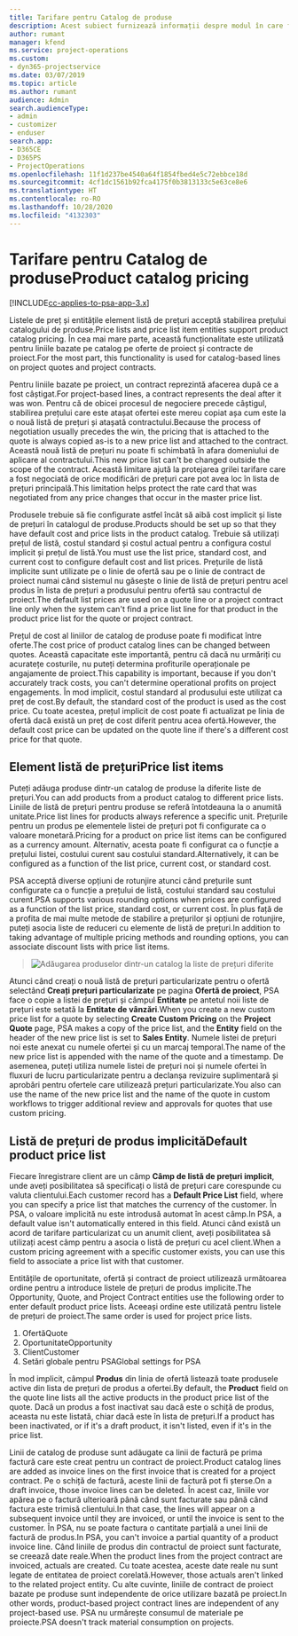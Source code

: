 ```yaml
---
title: Tarifare pentru Catalog de produse
description: Acest subiect furnizează informații despre modul în care funcționează prețul din catalogul de produse în Dynamics 365 Project Service Automation (PSA).
author: rumant
manager: kfend
ms.service: project-operations
ms.custom:
- dyn365-projectservice
ms.date: 03/07/2019
ms.topic: article
ms.author: rumant
audience: Admin
search.audienceType:
- admin
- customizer
- enduser
search.app:
- D365CE
- D365PS
- ProjectOperations
ms.openlocfilehash: 11f1d237be4540a64f1854fbed4e5c72ebbce18d
ms.sourcegitcommit: 4cf1dc1561b92fca4175f0b3813133c5e63ce8e6
ms.translationtype: HT
ms.contentlocale: ro-RO
ms.lasthandoff: 10/28/2020
ms.locfileid: "4132303"
---
```

# <a name="product-catalog-pricing"></a><span data-ttu-id="eadb2-103">Tarifare pentru Catalog de produse</span><span class="sxs-lookup"><span data-stu-id="eadb2-103">Product catalog pricing</span></span> 

[!INCLUDE[cc-applies-to-psa-app-3.x](../includes/cc-applies-to-psa-app-3x.md)]


<span data-ttu-id="eadb2-104">Listele de preț și entitățile element listă de prețuri acceptă stabilirea prețului catalogului de produse.</span><span class="sxs-lookup"><span data-stu-id="eadb2-104">Price lists and price list item entities support product catalog pricing.</span></span> <span data-ttu-id="eadb2-105">În cea mai mare parte, această funcționalitate este utilizată pentru liniile bazate pe catalog pe oferte de proiect și contracte de proiect.</span><span class="sxs-lookup"><span data-stu-id="eadb2-105">For the most part, this functionality is used for catalog-based lines on project quotes and project contracts.</span></span>

<span data-ttu-id="eadb2-106">Pentru liniile bazate pe proiect, un contract reprezintă afacerea după ce a fost câștigat.</span><span class="sxs-lookup"><span data-stu-id="eadb2-106">For project-based lines, a contract represents the deal after it was won.</span></span> <span data-ttu-id="eadb2-107">Pentru că de obicei procesul de negociere precede câștigul, stabilirea prețului care este atașat ofertei este mereu copiat așa cum este la o nouă listă de prețuri și atașată contractului.</span><span class="sxs-lookup"><span data-stu-id="eadb2-107">Because the process of negotiation usually precedes the win, the pricing that is attached to the quote is always copied as-is to a new price list and attached to the contract.</span></span> <span data-ttu-id="eadb2-108">Această nouă listă de prețuri nu poate fi schimbată în afara domeniului de aplicare al contractului.</span><span class="sxs-lookup"><span data-stu-id="eadb2-108">This new price list can't be changed outside the scope of the contract.</span></span> <span data-ttu-id="eadb2-109">Această limitare ajută la protejarea grilei tarifare care a fost negociată de orice modificări de prețuri care pot avea loc în lista de prețuri principală.</span><span class="sxs-lookup"><span data-stu-id="eadb2-109">This limitation helps protect the rate card that was negotiated from any price changes that occur in the master price list.</span></span>

<span data-ttu-id="eadb2-110">Produsele trebuie să fie configurate astfel încât să aibă cost implicit și liste de prețuri în catalogul de produse.</span><span class="sxs-lookup"><span data-stu-id="eadb2-110">Products should be set up so that they have default cost and price lists in the product catalog.</span></span> <span data-ttu-id="eadb2-111">Trebuie să utilizați prețul de listă, costul standard și costul actual pentru a configura costul implicit și prețul de listă.</span><span class="sxs-lookup"><span data-stu-id="eadb2-111">You must use the list price, standard cost, and current cost to configure default cost and list prices.</span></span> <span data-ttu-id="eadb2-112">Prețurile de listă implicite sunt utilizate pe o linie de ofertă sau pe o linie de contract de proiect numai când sistemul nu găsește o linie de listă de prețuri pentru acel produs în lista de prețuri a produsului pentru ofertă sau contractul de proiect.</span><span class="sxs-lookup"><span data-stu-id="eadb2-112">The default list prices are used on a quote line or a project contract line only when the system can't find a price list line for that product in the product price list for the quote or project contract.</span></span>

<span data-ttu-id="eadb2-113">Prețul de cost al liniilor de catalog de produse poate fi modificat între oferte.</span><span class="sxs-lookup"><span data-stu-id="eadb2-113">The cost price of product catalog lines can be changed between quotes.</span></span> <span data-ttu-id="eadb2-114">Această capacitate este importantă, pentru că dacă nu urmăriți cu acuratețe costurile, nu puteți determina profiturile operaționale pe angajamente de proiect.</span><span class="sxs-lookup"><span data-stu-id="eadb2-114">This capability is important, because if you don't accurately track costs, you can't determine operational profits on project engagements.</span></span> <span data-ttu-id="eadb2-115">În mod implicit, costul standard al produsului este utilizat ca preț de cost.</span><span class="sxs-lookup"><span data-stu-id="eadb2-115">By default, the standard cost of the product is used as the cost price.</span></span> <span data-ttu-id="eadb2-116">Cu toate acestea, prețul implicit de cost poate fi actualizat pe linia de ofertă dacă există un preț de cost diferit pentru acea ofertă.</span><span class="sxs-lookup"><span data-stu-id="eadb2-116">However, the default cost price can be updated on the quote line if there's a different cost price for that quote.</span></span>

## <a name="price-list-items"></a><span data-ttu-id="eadb2-117">Element listă de prețuri</span><span class="sxs-lookup"><span data-stu-id="eadb2-117">Price list items</span></span>

<span data-ttu-id="eadb2-118">Puteți adăuga produse dintr-un catalog de produse la diferite liste de prețuri.</span><span class="sxs-lookup"><span data-stu-id="eadb2-118">You can add products from a product catalog to different price lists.</span></span> <span data-ttu-id="eadb2-119">Liniile de listă de prețuri pentru produse se referă întotdeauna la o anumită unitate.</span><span class="sxs-lookup"><span data-stu-id="eadb2-119">Price list lines for products always reference a specific unit.</span></span> <span data-ttu-id="eadb2-120">Prețurile pentru un produs pe elementele listei de prețuri pot fi configurate ca o valoare monetară.</span><span class="sxs-lookup"><span data-stu-id="eadb2-120">Pricing for a product on price list items can be configured as a currency amount.</span></span> <span data-ttu-id="eadb2-121">Alternativ, acesta poate fi configurat ca o funcție a prețului listei, costului curent sau costului standard.</span><span class="sxs-lookup"><span data-stu-id="eadb2-121">Alternatively, it can be configured as a function of the list price, current cost, or standard cost.</span></span>

<span data-ttu-id="eadb2-122">PSA acceptă diverse opțiuni de rotunjire atunci când prețurile sunt configurate ca o funcție a prețului de listă, costului standard sau costului curent.</span><span class="sxs-lookup"><span data-stu-id="eadb2-122">PSA supports various rounding options when prices are configured as a function of the list price, standard cost, or current cost.</span></span> <span data-ttu-id="eadb2-123">În plus față de a profita de mai multe metode de stabilire a prețurilor și opțiuni de rotunjire, puteți asocia liste de reduceri cu elemente de listă de prețuri.</span><span class="sxs-lookup"><span data-stu-id="eadb2-123">In addition to taking advantage of multiple pricing methods and rounding options, you can associate discount lists with price list items.</span></span> 

> ![Adăugarea produselor dintr-un catalog la liste de prețuri diferite](media/basic-guide-16.png)

<span data-ttu-id="eadb2-125">Atunci când creați o nouă listă de prețuri particularizate pentru o ofertă selectând **Creați prețuri particularizate** pe pagina **Ofertă de proiect**, PSA face o copie a listei de prețuri și câmpul **Entitate** pe antetul noii liste de prețuri este setată la **Entitate de vânzări**.</span><span class="sxs-lookup"><span data-stu-id="eadb2-125">When you create a new custom price list for a quote by selecting **Create Custom Pricing** on the **Project Quote** page, PSA makes a copy of the price list, and the **Entity** field on the header of the new price list is set to **Sales Entity**.</span></span> <span data-ttu-id="eadb2-126">Numele listei de prețuri noi este anexat cu numele ofertei și cu un marcaj temporal.</span><span class="sxs-lookup"><span data-stu-id="eadb2-126">The name of the new price list is appended with the name of the quote and a timestamp.</span></span> <span data-ttu-id="eadb2-127">De asemenea, puteți utiliza numele listei de prețuri noi și numele ofertei în fluxuri de lucru particularizate pentru a declanșa revizuire suplimentară și aprobări pentru ofertele care utilizează prețuri particularizate.</span><span class="sxs-lookup"><span data-stu-id="eadb2-127">You also can use the name of the new price list and the name of the quote in custom workflows to trigger additional review and approvals for quotes that use custom pricing.</span></span>

 
## <a name="default-product-price-list"></a><span data-ttu-id="eadb2-128">Listă de prețuri de produs implicită</span><span class="sxs-lookup"><span data-stu-id="eadb2-128">Default product price list</span></span>
<span data-ttu-id="eadb2-129">Fiecare înregistrare client are un câmp **Câmp de listă de prețuri implicit**, unde aveți posibilitatea să specificați o listă de prețuri care corespunde cu valuta clientului.</span><span class="sxs-lookup"><span data-stu-id="eadb2-129">Each customer record has a **Default Price List** field, where you can specify a price list that matches the currency of the customer.</span></span> <span data-ttu-id="eadb2-130">În PSA, o valoare implicită nu este introdusă automat în acest câmp.</span><span class="sxs-lookup"><span data-stu-id="eadb2-130">In PSA, a default value isn't automatically entered in this field.</span></span> <span data-ttu-id="eadb2-131">Atunci când există un acord de tarifare particularizat cu un anumit client, aveți posibilitatea să utilizați acest câmp pentru a asocia o listă de prețuri cu acel client.</span><span class="sxs-lookup"><span data-stu-id="eadb2-131">When a custom pricing agreement with a specific customer exists, you can use this field to associate a price list with that customer.</span></span>

<span data-ttu-id="eadb2-132">Entitățile de oportunitate, ofertă și contract de proiect utilizează următoarea ordine pentru a introduce listele de prețuri de produs implicite.</span><span class="sxs-lookup"><span data-stu-id="eadb2-132">The Opportunity, Quote, and Project Contract entities use the following order to enter default product price lists.</span></span> <span data-ttu-id="eadb2-133">Aceeași ordine este utilizată pentru listele de prețuri de proiect.</span><span class="sxs-lookup"><span data-stu-id="eadb2-133">The same order is used for project price lists.</span></span>

1.  <span data-ttu-id="eadb2-134">Ofertă</span><span class="sxs-lookup"><span data-stu-id="eadb2-134">Quote</span></span>
2.  <span data-ttu-id="eadb2-135">Oportunitate</span><span class="sxs-lookup"><span data-stu-id="eadb2-135">Opportunity</span></span>
3.  <span data-ttu-id="eadb2-136">Client</span><span class="sxs-lookup"><span data-stu-id="eadb2-136">Customer</span></span>
4.  <span data-ttu-id="eadb2-137">Setări globale pentru PSA</span><span class="sxs-lookup"><span data-stu-id="eadb2-137">Global settings for PSA</span></span>

<span data-ttu-id="eadb2-138">În mod implicit, câmpul **Produs** din linia de ofertă listează toate produsele active din lista de prețuri de produs a ofertei.</span><span class="sxs-lookup"><span data-stu-id="eadb2-138">By default, the **Product** field on the quote line lists all the active products in the product price list of the quote.</span></span> <span data-ttu-id="eadb2-139">Dacă un produs a fost inactivat sau dacă este o schiță de produs, aceasta nu este listată, chiar dacă este în lista de prețuri.</span><span class="sxs-lookup"><span data-stu-id="eadb2-139">If a product has been inactivated, or if it's a draft product, it isn't listed, even if it's in the price list.</span></span> 

<span data-ttu-id="eadb2-140">Linii de catalog de produse sunt adăugate ca linii de factură pe prima factură care este creat pentru un contract de proiect.</span><span class="sxs-lookup"><span data-stu-id="eadb2-140">Product catalog lines are added as invoice lines on the first invoice that is created for a project contract.</span></span> <span data-ttu-id="eadb2-141">Pe o schiță de factură, aceste linii de factură pot fi șterse.</span><span class="sxs-lookup"><span data-stu-id="eadb2-141">On a draft invoice, those invoice lines can be deleted.</span></span> <span data-ttu-id="eadb2-142">În acest caz, liniile vor apărea pe o factură ulterioară până când sunt facturate sau până când factura este trimisă clientului.</span><span class="sxs-lookup"><span data-stu-id="eadb2-142">In that case, the lines will appear on a subsequent invoice until they are invoiced, or until the invoice is sent to the customer.</span></span> <span data-ttu-id="eadb2-143">În PSA, nu se poate factura o cantitate parțială a unei linii de factură de produs.</span><span class="sxs-lookup"><span data-stu-id="eadb2-143">In PSA, you can't invoice a partial quantity of a product invoice line.</span></span> <span data-ttu-id="eadb2-144">Când liniile de produs din contractul de proiect sunt facturate, se creează date reale.</span><span class="sxs-lookup"><span data-stu-id="eadb2-144">When the product lines from the project contract are invoiced, actuals are created.</span></span> <span data-ttu-id="eadb2-145">Cu toate acestea, aceste date reale nu sunt legate de entitatea de proiect corelată.</span><span class="sxs-lookup"><span data-stu-id="eadb2-145">However, those actuals aren't linked to the related project entity.</span></span> <span data-ttu-id="eadb2-146">Cu alte cuvinte, liniile de contract de proiect bazate pe produse sunt independente de orice utilizare bazată pe proiect.</span><span class="sxs-lookup"><span data-stu-id="eadb2-146">In other words, product-based project contract lines are independent of any project-based use.</span></span> <span data-ttu-id="eadb2-147">PSA nu urmărește consumul de materiale pe proiecte.</span><span class="sxs-lookup"><span data-stu-id="eadb2-147">PSA doesn't track material consumption on projects.</span></span>
